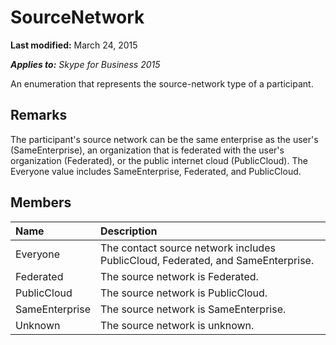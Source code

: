 
# SourceNetwork 

 **Last modified:** March 24, 2015

 _**Applies to:** Skype for Business 2015_

An enumeration that represents the source-network type of a participant.


## Remarks

The participant's source network can be the same enterprise as the user's (SameEnterprise), an organization that is federated with the user's organization (Federated), or the public internet cloud (PublicCloud). The Everyone value includes SameEnterprise, Federated, and PublicCloud.


## Members





|**Name**|**Description**|
|:-----|:-----|
|Everyone|The contact source network includes PublicCloud, Federated, and SameEnterprise.|
|Federated|The source network is Federated.|
|PublicCloud|The source network is PublicCloud.|
|SameEnterprise|The source network is SameEnterprise.|
|Unknown|The source network is unknown.|
